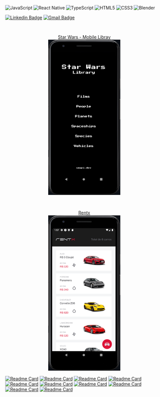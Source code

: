 ![JavaScript](https://img.shields.io/badge/javascript-%23323330.svg?style=for-the-badge&logo=javascript&logoColor=%23F7DF1E) ![React Native](https://img.shields.io/badge/react_native-%2320232a.svg?style=for-the-badge&logo=react&logoColor=%2361DAFB) ![TypeScript](https://img.shields.io/badge/typescript-%23007ACC.svg?style=for-the-badge&logo=typescript&logoColor=white) ![HTML5](https://img.shields.io/badge/html5-%23E34F26.svg?style=for-the-badge&logo=html5&logoColor=white) ![CSS3](https://img.shields.io/badge/css3-%231572B6.svg?style=for-the-badge&logo=css3&logoColor=white) ![Blender](https://img.shields.io/badge/blender-%23F5792A.svg?style=for-the-badge&logo=blender&logoColor=white)
 

[![Linkedin Badge](https://img.shields.io/badge/-Linkedin-blue?style=flat-square&logo=Linkedin&logoColor=white&link=https://www.linkedin.com/in/claytonphilippe/)](https://www.linkedin.com/in/claytonphilippe/) 
[![Gmail Badge](https://img.shields.io/badge/-claytonphilippe@gmail.com-c14438?style=flat-square&logo=Gmail&logoColor=white&link=mailto:claytonphilippe@gmail.com)](mailto:claytonphilippe@gmail.com)


<!--<h3>Olá, sou Clayton👋</h3>
<h3>Bem-vindo ao meu perfil!</h3>

🚀 Meu foco em programar reside em sonhar com ideias impactantes e torná-las realidade! 
Estusiasta por desenvolvimento Mobile, e também sou artista 3D.
🎨Para conhecer meus projetos 3D: [acesse meu site.](https://www.artstation.com/claytonphilippe)

<br/>
<div align="center"><h3> :iphone:Projetos </h3></div>
-->

<br/>
<p align="center">
<a href=https://github.com/ClaytonPhilippe/star-wars-mobile-library>Star Wars - Mobile Libray</a>
<br/>
  <img src="https://github.com/ClaytonPhilippe/ClaytonPhilippe/blob/main/image/SWMobileLibray.png"  width="230" />
</p>

<br/>
<p align="center">
<a href=https://github.com/ClaytonPhilippe/rentx>Rentx</a>
<br/>
  <img src="https://github.com/ClaytonPhilippe/ClaytonPhilippe/blob/main/image/rentx.png"  width="230" />
</p>

[![Readme Card](https://github-readme-stats.vercel.app/api/pin/?username=ClaytonPhilippe&repo=rentx&theme=dark&hide_border=true&bg_color=28385c)](https://github.com/ClaytonPhilippe/rentx)
[![Readme Card](https://github-readme-stats.vercel.app/api/pin/?username=ClaytonPhilippe&repo=gofinances&theme=dark&hide_border=true&bg_color=28385c)](https://github.com/ClaytonPhilippe/gofinances)
[![Readme Card](https://github-readme-stats.vercel.app/api/pin/?username=ClaytonPhilippe&repo=star-wars-mobile-library&theme=dark&hide_border=true&bg_color=28385c)](https://github.com/ClaytonPhilippe/star-wars-mobile-library)
[![Readme Card](https://github-readme-stats.vercel.app/api/pin/?username=ClaytonPhilippe&repo=appCurriculo&theme=dark&hide_border=true&bg_color=28385c)](https://github.com/ClaytonPhilippe/appCurriculo)
[![Readme Card](https://github-readme-stats.vercel.app/api/pin/?username=ClaytonPhilippe&repo=Numero-aleatorio&theme=dark&hide_border=true&bg_color=28385c)](https://github.com/ClaytonPhilippe/Numero-aleatorio)
[![Readme Card](https://github-readme-stats.vercel.app/api/pin/?username=ClaytonPhilippe&repo=snake-game&theme=dark&hide_border=true&bg_color=28385c)](https://github.com/ClaytonPhilippe/snake-game)
[![Readme Card](https://github-readme-stats.vercel.app/api/pin/?username=ClaytonPhilippe&repo=My-Skills&theme=dark&hide_border=true&bg_color=28385c)](https://github.com/ClaytonPhilippe/My-Skills)
[![Readme Card](https://github-readme-stats.vercel.app/api/pin/?username=ClaytonPhilippe&repo=Projeto-Clone-Spotify&theme=dark&hide_border=true&bg_color=28385c)](https://github.com/ClaytonPhilippe/Projeto-Clone-Spotify)
[![Readme Card](https://github-readme-stats.vercel.app/api/pin/?username=ClaytonPhilippe&repo=verificador-de-idade&theme=dark&hide_border=true&bg_color=28385c)](https://github.com/ClaytonPhilippe/verificador-de-idade)
[![Readme Card](https://github-readme-stats.vercel.app/api/pin/?username=ClaytonPhilippe&repo=hora-do-dia&theme=dark&hide_border=true&bg_color=28385c)](https://github.com/ClaytonPhilippe/hora-do-dia)

